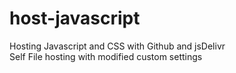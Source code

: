 # host-javascript
Hosting Javascript and CSS with Github and jsDelivr
<br>
Self File hosting with modified custom settings
